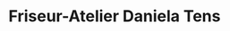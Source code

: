 ---
title: "Friseur-Atelier Daniela Tens"
url: /bad-lobenstein/friseur-atelier-daniela-tens/
shop: Friseur
---